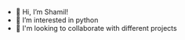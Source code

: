 - 👋 Hi, I’m Shamil!
- 👀 I’m interested in python
- 💞️ I'm looking to collaborate with different projects

<!---
ashm-tech/ashm-tech is a ✨ special ✨ repository because its `README.md` (this file) appears on your GitHub profile.
You can click the Preview link to take a look at your changes.
--->

